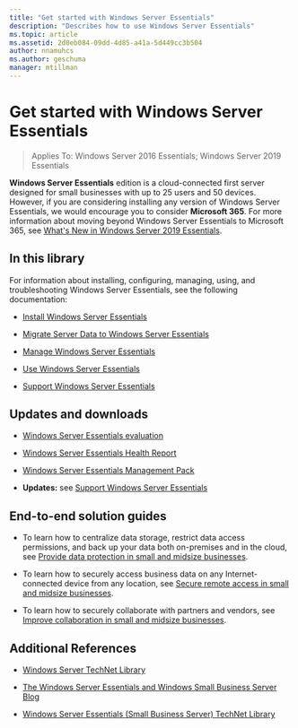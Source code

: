 ```yaml
---
title: "Get started with Windows Server Essentials"
description: "Describes how to use Windows Server Essentials"
ms.topic: article
ms.assetid: 2d0eb084-09dd-4d85-a41a-5d449cc3b504
author: nnamuhcs
ms.author: geschuma
manager: mtillman
---
```


# Get started with Windows Server Essentials

>Applies To: Windows Server 2016 Essentials; Windows Server 2019 Essentials

**Windows Server Essentials** edition is a cloud-connected first server designed for small businesses with up to 25 users and 50 devices. However, if you are considering installing any version of Windows Server Essentials, we would encourage you to consider **Microsoft 365**. For more information about moving beyond Windows Server Essentials to Microsoft 365, see [What's New in Windows Server 2019 Essentials](what-s-new-19.md).

## In this library
 For information about installing, configuring, managing, using, and troubleshooting Windows Server Essentials, see the following documentation:


-   [Install Windows Server Essentials](../install/Install-Windows-Server-Essentials.md)

-   [Migrate Server Data to Windows Server Essentials](../migrate/Migrate-Server-Data-to-Windows-Server-Essentials.md)

-   [Manage Windows Server Essentials](../manage/Manage-Windows-Server-Essentials.md)

-   [Use Windows Server Essentials](../use/Use-Windows-Server-Essentials.md)

-   [Support Windows Server Essentials](../support/Support-Windows-Server-Essentials.md)

## Updates and downloads

-   [Windows Server Essentials evaluation](https://technet.microsoft.com/evalcenter/dn205288.aspx?wt.mc_id=TEC_144_1_7)

-   [Windows Server Essentials Health Report](https://www.microsoft.com/download/details.aspx?id=35565)

-   [Windows Server Essentials Management Pack](https://www.microsoft.com/download/details.aspx?id=35560)


-   **Updates:** see [Support Windows Server Essentials](../support/Support-Windows-Server-Essentials.md)

## End-to-end solution guides

-    To learn how to centralize data storage, restrict data access permissions, and back up your data both on-premises and in the cloud, see [Provide data protection in small and midsize businesses](/previous-versions/orphan-topics/ws.11/dn582043(v=ws.11)).

-    To learn how to securely access business data on any Internet-connected device from any location, see [Secure remote access in small and midsize businesses](/previous-versions/windows/it-pro/solutions-guidance/dn629457(v=ws.11)).

-    To learn how to securely collaborate with partners and vendors, see [Improve collaboration in small and midsize businesses](/previous-versions/windows/it-pro/solutions-guidance/dn747893(v=ws.11)).

## Additional References

-   [Windows Server TechNet Library](/windows-server/windows-server-versions)

-   [The Windows Server Essentials and Windows Small Business Server Blog](/archive/blogs/sbs/)

-   [Windows Server Essentials (Small Business Server) TechNet Library](/previous-versions/windows/it-pro/windows-server-essentials-sbs/cc514417(v=msdn.10))